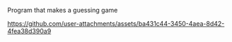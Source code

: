Program that makes a guessing game

https://github.com/user-attachments/assets/ba431c44-3450-4aea-8d42-4fea38d390a9

